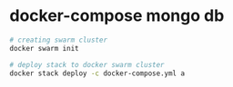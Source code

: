 # docker-compose mongo db

```sh
# creating swarm cluster
docker swarm init

# deploy stack to docker swarm cluster
docker stack deploy -c docker-compose.yml a
```
